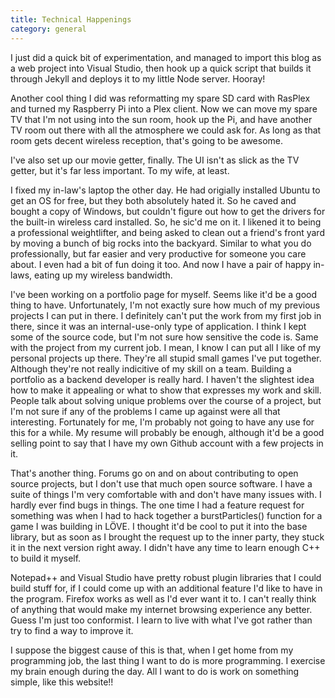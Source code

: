 ```yaml
---
title: Technical Happenings
category: general
---
```

I just did a quick bit of experimentation, and managed to import this blog as a web project into Visual Studio, then hook up a quick script that builds it through Jekyll and deploys it to my little Node server. Hooray!

Another cool thing I did was reformatting my spare SD card with RasPlex and turned my Raspberry Pi into a Plex client. Now we can move my spare TV that I'm not using into the sun room, hook up the Pi, and have another TV room out there with all the atmosphere we could ask for. As long as that room gets decent wireless reception, that's going to be awesome.

I've also set up our movie getter, finally. The UI isn't as slick as the TV getter, but it's far less important. To my wife, at least.

I fixed my in-law's laptop the other day. He had origially installed Ubuntu to get an OS for free, but they both absolutely hated it. So he caved and bought a copy of Windows, but couldn't figure out how to get the drivers for the built-in wireless card installed. So, he sic'd me on it. I likened it to being a professional weightlifter, and being asked to clean out a friend's front yard by moving a bunch of big rocks into the backyard. Similar to what you do professionally, but far easier and very productive for someone you care about. I even had a bit of fun doing it too. And now I have a pair of happy in-laws, eating up my wireless bandwidth.

I've been working on a portfolio page for myself. Seems like it'd be a good thing to have. Unfortunately, I'm not exactly sure how much of my previous projects I can put in there. I definitely can't put the work from my first job in there, since it was an internal-use-only type of application. I think I kept some of the source code, but I'm not sure how sensitive the code is. Same with the project from my current job. I mean, I know I can put all I like of my personal projects up there. They're all stupid small games I've put together. Although they're not really indicitive of my skill on a team. Building a portfolio as a backend developer is really hard. I haven't the slightest idea how to make it appealing or what to show that expresses my work and skill. People talk about solving unique problems over the course of a project, but I'm not sure if any of the problems I came up against were all that interesting. Fortunately for me, I'm probably not going to have any use for this for a while. My resume will probably be enough, although it'd be a good selling point to say that I have my own Github account with a few projects in it.

That's another thing. Forums go on and on about contributing to open source projects, but I don't use that much open source software. I have a suite of things I'm very comfortable with and don't have many issues with. I hardly ever find bugs in things. The one time I had a feature request for something was when I had to hack together a burstParticles() function for a game I was building in LÖVE. I thought it'd be cool to put it into the base library, but as soon as I brought the request up to the inner party, they stuck it in the next version right away. I didn't have any time to learn enough C++ to build it myself.

Notepad++ and Visual Studio have pretty robust plugin libraries that I could build stuff for, if I could come up with an additional feature I'd like to have in the program. Firefox works as well as I'd ever want it to. I can't really think of anything that would make my internet browsing experience any better. Guess I'm just too conformist. I learn to live with what I've got rather than try to find a way to improve it.

I suppose the biggest cause of this is that, when I get home from my programming job, the last thing I want to do is more programming. I exercise my brain enough during the day. All I want to do is work on something simple, like this website!!